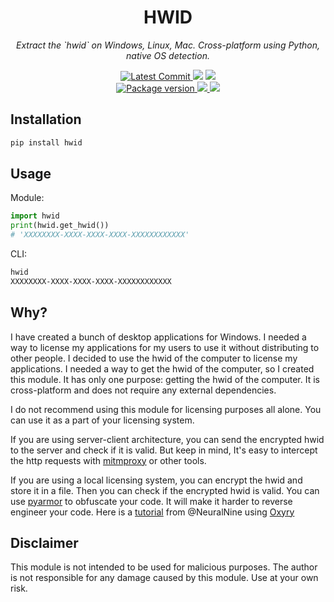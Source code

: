 <h1 align="center">
    <strong>HWID</strong>
</h1>
<p align="center">
    <em>Extract the `hwid` on Windows, Linux, Mac. Cross-platform using Python, native OS detection.</em>
</p>
<p align="center">
    <a href="https://github.com/hasansezertasan/hwid" target="_blank">
        <img src="https://img.shields.io/github/last-commit/hasansezertasan/hwid" alt="Latest Commit">
    </a>
        <img src="https://img.shields.io/github/workflow/status/hasansezertasan/hwid/Test">
        <img src="https://img.shields.io/codecov/c/github/hasansezertasan/hwid">
    <br />
    <a href="https://pypi.org/project/hwid" target="_blank">
        <img src="https://img.shields.io/pypi/v/hwid" alt="Package version">
    </a>
    <a href="https://pypi.org/project/hwid" target="_blank">
        <img src="https://img.shields.io/pypi/pyversions/hwid">
    </a>
    <img src="https://img.shields.io/github/license/hasansezertasan/hwid">
</p>

## Installation

``` bash
pip install hwid
```

## Usage

Module:

```python
import hwid
print(hwid.get_hwid())
# 'XXXXXXXX-XXXX-XXXX-XXXX-XXXXXXXXXXXX'
```

CLI:

```bash
hwid
XXXXXXXX-XXXX-XXXX-XXXX-XXXXXXXXXXXX
```

## Why?

I have created a bunch of desktop applications for Windows. I needed a way to license my applications for my users to use it without distributing to other people. I decided to use the hwid of the computer to license my applications. I needed a way to get the hwid of the computer, so I created this module. It has only one purpose: getting the hwid of the computer. It is cross-platform and does not require any external dependencies.

I do not recommend using this module for licensing purposes all alone. You can use it as a part of your licensing system.

If you are using server-client architecture, you can send the encrypted hwid to the server and check if it is valid. But keep in mind, It's easy to intercept the http requests with [mitmproxy](https://mitmproxy.org/) or other tools.

If you are using a local licensing system, you can encrypt the hwid and store it in a file. Then you can check if the encrypted hwid is valid. You can use [pyarmor](https://github.com/dashingsoft/pyarmor) to obfuscate your code. It will make it harder to reverse engineer your code. Here is a [tutorial](https://www.youtube.com/watch?v=k4bLhDolLf0) from @NeuralNine using [Oxyry](https://pyob.oxyry.com/)

## Disclaimer

This module is not intended to be used for malicious purposes. The author is not responsible for any damage caused by this module. Use at your own risk.

